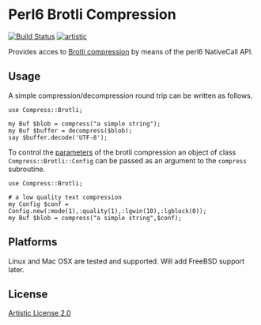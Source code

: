 # Perl6 Brotli Compression
[![Build Status](https://travis-ci.org/sylvarant/Compress-Brotli.svg?branch=master)](https://travis-ci.org/sylvarant/Compress-Brotli) [![artistic](https://img.shields.io/badge/license-Artistic%202.0-blue.svg?style=flat)](https://opensource.org/licenses/Artistic-2.0)

Provides acces to [Brotli compression](https://github.com/google/brotli) by means of the perl6 NativeCall API.  

## Usage

A simple compression/decompression round trip can be written as follows. 

```Perl6
use Compress::Brotli; 

my Buf $blob = compress("a simple string");
my Buf $buffer = decompress($blob);
say $buffer.decode('UTF-8');
```

To control the [parameters](https://github.com/google/brotli/blob/master/enc/encode.h) of the brotli compression 
an object of class `Compress::Brotli::Config` can be passed as an argument to the `compress` subroutine.

```Perl6
use Compress::Brotli; 

# a low quality text compression
my Config $conf = Config.new(:mode(1),:quality(1),:lgwin(10),:lgblock(0));
my Buf $blob = compress("a simple string",$conf);

```

## Platforms

Linux and Mac OSX are tested and supported. Will add FreeBSD support later.

## License

[Artistic License 2.0](http://www.perlfoundation.org/artistic_license_2_0)
